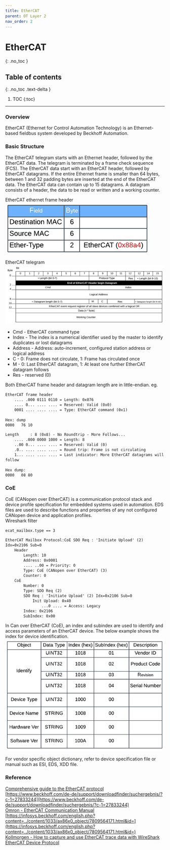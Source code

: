 ```yaml
---
title: EtherCAT
parent: OT Layer 2
nav_order: 2
---
```


# EtherCAT
{: .no_toc }

## Table of contents
{: .no_toc .text-delta }

1. TOC
{:toc}

---

### Overview
EtherCAT (Ethernet for Control Automation Technology) is an Ethernet-based fieldbus system developed by Beckhoff Automation.

### Basic Structure

The EtherCAT telegram starts with an Ethernet header, followed by the EtherCAT data. The telegram is terminated by a frame check sequence (FCS). The EtherCAT data start with an EtherCAT header, followed by EtherCAT datagrams. If the entire Ethernet frame is smaller than 64 bytes, between 1 and 32 padding bytes are inserted at the end of the EtherCAT data. The EtherCAT data can contain up to 15 datagrams. A datagram consists of a header, the data to be read or written and a working counter.

EtherCAT ethernet frame header<br>
![](./figure-1.png)

EtherCAT telegram
![](./figure-2.png)

- Cmd - EtherCAT command type
- Index - The index is a numerical identifier used by the master to identify duplicates or lost datagrams
- Address - Address: auto-increment, configured station address or logical address
- C - 0: Frame does not circulate, 1: Frame has circulated once
- M - 0: Last EtherCAT datagram, 1: At least one further EtherCAT datagram follows
- Res - reserved (0)

Both EtherCAT frame header and datagram length are in little-endian. eg.
```
EtherCAT frame header
    .... .000 0111 0110 = Length: 0x076
    .... 0... .... .... = Reserved: Valid (0x0)
    0001 .... .... .... = Type: EtherCAT command (0x1)

Hex: dump
0000   76 10 
```
```
Length     : 8 (0x8) - No Roundtrip - More Follows...
    .... .000 0000 1000 = Length: 8
    ..00 0... .... .... = Reserved: Valid (0)
    .0.. .... .... .... = Round trip: Frame is not circulating
    1... .... .... .... = Last indicator: More EtherCAT datagrams will follow

Hex dump:
0000   08 80 
```

### CoE
CoE (CANopen over EtherCAT) is a communication protocol stack and device profile specification for embedded systems used in automation. EDS files are used to describe functions and properties of any not configured CANopen device and application profiles.<br>
Wireshark filter
```
ecat_mailbox.type == 3
```
```
EtherCAT Mailbox Protocol:CoE SDO Req : 'Initiate Upload' (2) Idx=0x2106 Sub=0
    Header
        Length: 10
        Address: 0x0001
        .... ..00 = Priority: 0
        Type: CoE (CANopen over EtherCAT) (3)
        Counter: 0
    CoE
        Number: 0
        Type: SDO Req (2)
        SDO Req : 'Initiate Upload' (2) Idx=0x2106 Sub=0
            Init Upload: 0x40
                ...0 .... = Access: Legacy
        Index: 0x2106
        SubIndex: 0x00
```

In Can over EtherCAT (CoE), an index and subindex are used to identify and access parameters of an EtherCAT device. The below example shows the index for device identification.
![](./figure-3.png)

For vendor specific object dictionary, refer to device specification file or manual such as ESI, EDS, XDD file.

### Reference
[Comprehensive guide to the EtherCAT protocol](https://www.embien.com/industrial-insights/comprehensive-guide-to-the-ethercat-protocol)<br>
[https://www.beckhoff.com/de-de/support/downloadfinder/suchergebnis/?c-1=27833244](https://www.beckhoff.com/de-de/support/downloadfinder/suchergebnis/?c-1=27833244)<br>
[Omron - EtherCAT Communication Manual](https://edata.omron.com.au/eData/Vision/Q179-E1-01.pdf)<br>
[https://infosys.beckhoff.com/english.php?content=../content/1033/ax86x0_object/7809564171.html&id=](https://infosys.beckhoff.com/english.php?content=../content/1033/ax86x0_object/7809564171.html&id=)<br>
[Kollmorgen - How to capture and use EtherCAT trace data with WireShark](https://www.kollmorgen.com/sites/default/files/How%20to%20capture%20and%20use%20WireShark%20trace%20data%20with%20EtherCAT%20applications.pdf)<br>
[EtherCAT Device Protocol](https://www.ethercat.org/download/documents/ethercat_device_protocol_poster.pdf)